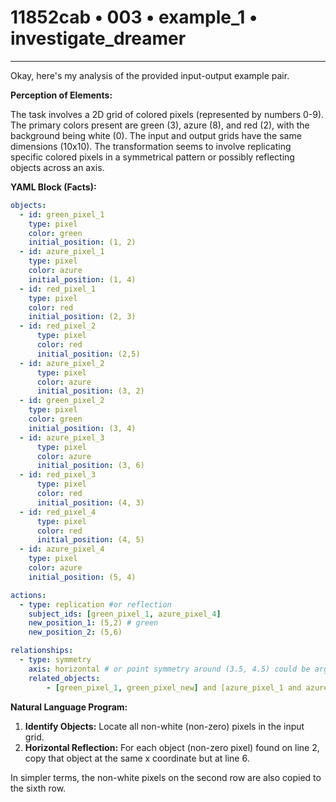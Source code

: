 # 11852cab • 003 • example_1 • investigate_dreamer

---
Okay, here's my analysis of the provided input-output example pair.

**Perception of Elements:**

The task involves a 2D grid of colored pixels (represented by numbers 0-9). The primary colors present are green (3), azure (8), and red (2), with the background being white (0).  The input and output grids have the same dimensions (10x10). The transformation seems to involve replicating specific colored pixels in a symmetrical pattern or possibly reflecting objects across an axis.

**YAML Block (Facts):**



```yaml
objects:
  - id: green_pixel_1
    type: pixel
    color: green
    initial_position: (1, 2)
  - id: azure_pixel_1
    type: pixel
    color: azure
    initial_position: (1, 4)
  - id: red_pixel_1
    type: pixel
    color: red
    initial_position: (2, 3)
  - id: red_pixel_2
      type: pixel
      color: red
      initial_position: (2,5)
  - id: azure_pixel_2
      type: pixel
      color: azure
      initial_position: (3, 2)
  - id: green_pixel_2
    type: pixel
    color: green
    initial_position: (3, 4)
  - id: azure_pixel_3
      type: pixel
      color: azure
      initial_position: (3, 6)
  - id: red_pixel_3
      type: pixel
      color: red
      initial_position: (4, 3)
  - id: red_pixel_4
      type: pixel
      color: red
      initial_position: (4, 5)
  - id: azure_pixel_4
    type: pixel
    color: azure
    initial_position: (5, 4)

actions:
  - type: replication #or reflection
    subject_ids: [green_pixel_1, azure_pixel_4]
    new_position_1: (5,2) # green
    new_position_2: (5,6)

relationships:
  - type: symmetry
    axis: horizontal # or point symmetry around (3.5, 4.5) could be argued
    related_objects:
        - [green_pixel_1, green_pixel_new] and [azure_pixel_1 and azure_pixel_new] are symmetric across row index 3 and 5, copy elements from row index 1 to row index 5, and elements from row index 3 to row index 5

```



**Natural Language Program:**

1.  **Identify Objects:** Locate all non-white (non-zero) pixels in the input grid.
2.  **Horizontal Reflection:** For each object (non-zero pixel) found on line 2, copy that object at the same x coordinate but at line 6.

In simpler terms, the non-white pixels on the second row are also copied to the sixth row.

